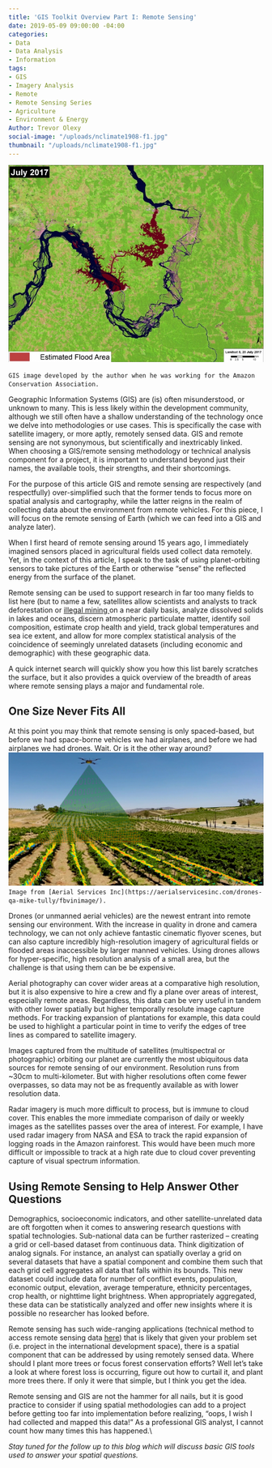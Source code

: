 ```yaml
---
title: 'GIS Toolkit Overview Part I: Remote Sensing'
date: 2019-05-09 09:00:00 -04:00
categories:
- Data
- Data Analysis
- Information
tags:
- GIS
- Imagery Analysis
- Remote
- Remote Sensing Series
- Agriculture
- Environment & Energy
Author: Trevor Olexy
social-image: "/uploads/nclimate1908-f1.jpg"
thumbnail: "/uploads/nclimate1908-f1.jpg"
---
```


![7-July2017_flooded-751x580.jpg](/uploads/7-July2017_flooded-751x580.jpg)

`GIS image developed by the author when he was working for the Amazon Conservation Association.`

Geographic Information Systems (GIS) are (is) often misunderstood, or unknown to many. This is less likely within the development community, although we still often have a shallow understanding of the technology once we delve into methodologies or use cases. This is specifically  the case with satellite imagery, or more aptly, remotely sensed data.  GIS and remote sensing are not synonymous, but scientifically and inextricably linked. When choosing a GIS/remote sensing methodology or technical analysis component for a project, it is important to understand beyond just their names, the available tools, their strengths, and their shortcomings.

For the purpose of this article GIS and remote sensing are respectively (and respectfully) over-simplified such that the former tends to focus more on spatial analysis and cartography, while the latter reigns in the realm of collecting data about the environment from remote vehicles. For this piece, I will focus on the remote sensing of Earth (which we can feed into a GIS and analyze later).

<!--more-->

When I first heard of remote sensing around 15 years ago, I immediately imagined sensors placed in agricultural fields used  collect data remotely. Yet, in the context of this article, I speak to the task of using planet-orbiting sensors to take pictures of the Earth or otherwise “sense” the reflected energy from the surface of the planet.

Remote sensing can be used to support research in far too many fields to list here (but to name a few, satellites allow scientists and analysts to track deforestation or [illegal mining ](https://dai-global-digital.com/digital-tools-against-illegal-mining-and-logging-in-the-amazon.html?utm_source=related-box)on a near daily basis, analyze dissolved solids in lakes and oceans, discern atmospheric particulate matter, identify soil composition, estimate crop health and yield, track global temperatures and sea ice extent, and allow for more complex statistical analysis of the coincidence of seemingly unrelated datasets (including economic and demographic) with these geographic data.

A quick internet search will quickly show you how this list barely scratches the surface, but it also provides a quick overview of the breadth of areas where remote sensing plays a major and fundamental role.

## **One Size Never Fits All**

At this point you may think that remote sensing is only spaced-based, but before we had space-borne vehicles we had airplanes, and before we had airplanes we had drones. Wait. Or is it the other way around?
![FBVinImage.jpg](/uploads/FBVinImage.jpg)`Image from [Aerial Services Inc](https://aerialservicesinc.com/drones-qa-mike-tully/fbvinimage/).`


Drones (or unmanned aerial vehicles) are the newest entrant into remote sensing our environment. With the increase in quality in drone and camera technology, we can not only achieve fantastic cinematic flyover scenes, but can also capture incredibly high-resolution imagery of agricultural fields or flooded areas inaccessible by larger manned vehicles. Using drones allows for hyper-specific, high resolution analysis of a small area, but the challenge is that using them can be be expensive.

Aerial photography can cover wider areas at a comparative high resolution, but it is also expensive to hire a crew and fly a plane over areas of interest, especially remote areas. Regardless, this data can be very useful in tandem with other lower spatially but higher temporally resolute image capture methods. For tracking expansion of plantations for example, this data could be used to highlight a particular point in time to verify the edges of tree lines as compared to satellite imagery.

Images captured from the multitude of satellites (multispectral or photographic) orbiting our planet are currently the most ubiquitous data sources for remote sensing of our environment. Resolution runs from \~30cm to multi-kilometer. But with higher resolutions often come fewer overpasses, so data may not be as frequently available as with lower resolution data.

Radar imagery is much more difficult to process, but is immune to cloud cover. This enables the more immediate comparison of daily or weekly images as the satellites passes over the area of interest. For example, I have used radar imagery from NASA and ESA to track the rapid expansion of logging roads in the Amazon rainforest. This would have been much more difficult or impossible to track at a high rate due to cloud cover preventing capture of visual spectrum information.

## **Using Remote Sensing to Help Answer Other Questions**

Demographics, socioeconomic indicators, and other satellite-unrelated data are oft forgotten when it comes to answering research questions with spatial technologies. Sub-national data can be further rasterized – creating a grid or cell-based dataset from continuous data. Think digitization of analog signals. For instance, an analyst can spatially overlay a grid on several datasets that have a spatial component and combine them such that each grid cell aggregates all data that falls within its bounds. This new dataset could include data for number of conflict events, population, economic output, elevation, average temperature, ethnicity percentages, crop health, or nighttime light brightness. When appropriately aggregated, these data can be statistically analyzed and offer new insights where it is possible no researcher has looked before.

Remote sensing has such wide-ranging applications (technical method to access remote sensing data [here](https://dai-global-digital.com/first-contact-with-the-planet-api-and-nodejs.html)) that is likely that given your problem set (i.e. project in the international development space), there is a spatial component that can be addressed by using remotely sensed data. Where should I plant more trees or focus forest conservation efforts? Well let’s take a look at where forest loss is occurring, figure out how to curtail it, and plant more trees there. If only it were that simple, but I think you get the idea.

Remote sensing and GIS are not the hammer for all nails, but it is good practice to consider if using spatial methodologies can add to a project before getting too far into implementation before realizing, “oops, I wish I had collected and mapped this data!” As a professional GIS analyst, I cannot count how many times this has happened.\\

*Stay tuned for the follow up to this blog which will discuss basic GIS tools used to answer your spatial questions.*